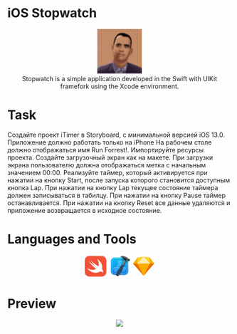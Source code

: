 # iOS Stopwatch
<div align="center">
<img src="Resources/Icon-76.png" height="100" /><br>
Stopwatch is a simple application developed in the Swift with UIKit framefork using the Xcode environment.
</div>

# Task

Создайте проект iTimer в Storyboard, с минимальной версией iOS 13.0. Приложение должно работать только на iPhone
На рабочем столе должно отображаться имя Run Forrest!. Импортируйте ресурсы проекта. Создайте загрузочный экран как на макете. При загрузки экрана пользователю должна отображаться метка с начальным значением 00:00. Реализуйте таймер, который активируется при нажатии на кнопку Start, после запуска которого становится доступным кнопка Lap. При нажатии на кнопку Lap текущее состояние таймера должен записываться в табилцу. При нажатии на кнопку Pause таймер останавливается. При нажатии на кнопку Reset все данные удаляются и приложение возвращается в исходное состояние.

# Languages and Tools
<div align="center">
<img src="https://github.com/devicons/devicon/blob/master/icons/swift/swift-original.svg" title="Swift" alt="Swift" height="50"/>
<img src="https://github.com/devicons/devicon/blob/master/icons/xcode/xcode-original.svg" title="Xcode" alt="Xcode" height="50"/>
  <img src="https://github.com/devicons/devicon/blob/master/icons/sketch/sketch-original.svg" title="Sketch" alt="Sketch" height="50"/>
</div>

# Preview
<div align="center">
<img src="Preview.gif" height="400" />
<div>
</center>
